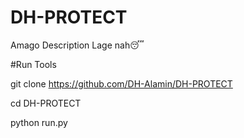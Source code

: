 # DH-PROTECT
Amago Description Lage nah😴

#Run Tools

git clone https://github.com/DH-Alamin/DH-PROTECT

cd DH-PROTECT

python run.py
